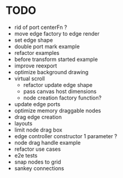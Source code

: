 # TODO

- rid of port centerFn ?
- move edge factory to edge render
- set edge shape
- double port mark example
- refactor examples
- before transform started example
- improve reexport
- optimize background drawing
- virtual scroll
  - refactor update edge shape
  - pass canvas host dimensions
  - node creation factory function?
- update edge ports
- optimize memory draggable nodes
- drag edge creation
- layouts
- limit node drag box
- edge controller constructor 1 parameter ?
- node drag handle example
- refactor use cases
- e2e tests
- snap nodes to grid
- sankey connections
